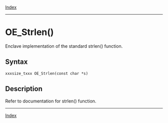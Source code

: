 [Index](index.md)

---
# OE_Strlen()

Enclave implementation of the standard strlen() function.

## Syntax

    xxxsize_txxx OE_Strlen(const char *s)
## Description 

Refer to documentation for strlen() function.

---
[Index](index.md)


